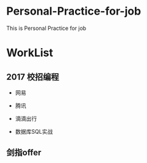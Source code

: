 # Personal-Practice-for-job
This is Personal Practice for job

# WorkList

## 2017 校招编程

- 网易

- 腾讯

- 滴滴出行

- 数据库SQL实战

## 剑指offer
